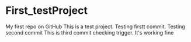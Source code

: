 # First_testProject
My first repo on GitHub
This is a test project.
Testing firstt commit.
Testing second commit
This is third commit checking trigger.
It's working fine

